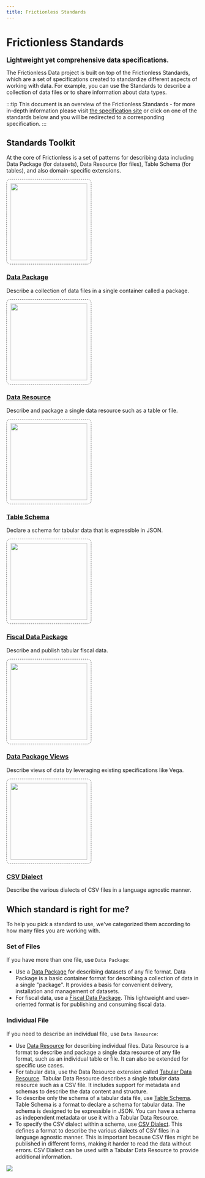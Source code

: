 ```yaml
---
title: Frictionless Standards
---
```


# Frictionless Standards

<big><strong>Lightweight yet comprehensive data specifications.</strong></big>

The Frictionless Data project is built on top of the Frictionless Standards, which are a set of specifications created to standardize different aspects of working with data. For example, you can use the Standards to describe a collection of data files or to share information about data types.

:::tip
This document is an overview of the Frictionless Standards - for more in-depth information please visit [the specification site](https://specs.frictionlessdata.io/) or click on one of the standards below and you will be redirected to a corresponding specification.
:::

## Standards Toolkit

At the core of Frictionless is a set of patterns for describing data including Data Package (for datasets), Data Resource (for files), Table Schema (for tables), and also domain-specific extensions.

<div class="main-section black-text">
<div class="features flex flex-row flex-wrap py-4">

<!-- Data Package -->
<div class="w-full md:w-1/3 feature flex justify-center">
 <div class="px-8 text-center">
   <a href="https://specs.frictionlessdata.io/data-package/" target="_blank">
     <img src="/img/standards/data-package.png" style="width: 200px; border:dashed 1px #555; padding: 10px; border-radius: 10px;" />
     <h3>Data Package</h3>
   </a>
   <p>Describe a collection of data files in a single container called a package.</p>
 </div>
</div>

<!-- Data Resource -->
<div class="w-full md:w-1/3 feature flex justify-center">
 <div class="px-8 text-center">
   <a href="https://specs.frictionlessdata.io/data-resource/" target="_blank">
     <img src="/img/standards/data-resource.png" style="width: 200px; border:dashed 1px #555; padding: 10px; border-radius: 10px;" />
     <h3>Data Resource</h3>
   </a>
   <p>Describe and package a single data resource such as a table or file.</p>
 </div>
</div>

<!-- Table Schema -->
<div class="w-full md:w-1/3 feature flex justify-center">
 <div class="px-8 text-center">
   <a href="https://specs.frictionlessdata.io/table-schema/" target="_blank">
     <img src="/img/standards/table-schema.png" style="width: 200px; border:dashed 1px #555; padding: 10px; border-radius: 10px;" />
     <h3>Table Schema</h3>
   </a>
   <p>Declare a schema for tabular data that is expressible in JSON.</p>
 </div>
</div>

<!-- Fiscal Data Package -->
<div class="w-full md:w-1/3 feature flex justify-center">
 <div class="px-8 text-center">
   <a href="https://specs.frictionlessdata.io/fiscal-data-package/" target="_blank">
     <img src="/img/standards/fiscal-data-package.png" style="width: 200px; border:dashed 1px #555; padding: 10px; border-radius: 10px;" />
     <h3>Fiscal Data Package</h3>
   </a>
   <p>Describe and publish tabular fiscal data.</p>
 </div>
</div>

<!-- Data Package Views -->
<div class="w-full md:w-1/3 feature flex justify-center">
 <div class="px-8 text-center">
   <a href="https://specs.frictionlessdata.io/views/" target="_blank">
     <img src="/img/standards/data-package-views.png" style="width: 200px; border:dashed 1px #555; padding: 10px; border-radius: 10px;" />
     <h3>Data Package Views</h3>
   </a>
   <p>Describe views of data by leveraging existing specifications like Vega.</p>
 </div>
</div>

<!-- CSV Dialect -->
<div class="w-full md:w-1/3 feature flex justify-center">
 <div class="px-8 text-center">
   <a href="https://specs.frictionlessdata.io/csv-dialect/" target="_blank">
     <img src="/img/standards/csv-dialect.png" style="width: 200px; border:dashed 1px #555; padding: 10px; border-radius: 10px;" />
     <h3>CSV Dialect</h3>
   </a>
   <p>Describe the various dialects of CSV files in a language agnostic manner.</p>
 </div>
</div>

</div>
</div>

## Which standard is right for me?

To help you pick a standard to use, we've categorized them according to how many files you are working with. 

### Set of Files

If you have more than one file, use `Data Package`:

- Use a [Data Package](https://specs.frictionlessdata.io/data-package/) for describing datasets of any file format. Data Package is a basic container format for describing a collection of data in a single "package". It provides a basis for convenient delivery, installation and management of datasets.
- For fiscal data, use a [Fiscal Data Package](https://specs.frictionlessdata.io/fiscal-data-package/). This lightweight and user-oriented format is for publishing and consuming fiscal data.

### Individual File

If you need to describe an individual file, use `Data Resource`:

- Use [Data Resource](https://specs.frictionlessdata.io/data-resource/) for describing individual files. Data Resource is a format to describe and package a single data resource of any file format, such as an individual table or file. It can also be extended for specific use cases.
- For tabular data, use the Data Resource extension called [Tabular Data Resource](https://specs.frictionlessdata.io/tabular-data-resource/). Tabular Data Resource describes a single *tabular* data resource such as a CSV file. It includes support for metadata and schemas to describe the data content and structure.
- To describe only the schema of a tabular data file, use [Table Schema](https://specs.frictionlessdata.io/table-schema/). Table Schema is a format to declare a schema for tabular data. The schema is designed to be expressible in JSON. You can have a schema as independent metadata or use it with a Tabular Data Resource.
- To specify the CSV dialect within a schema, use [CSV Dialect](https://specs.frictionlessdata.io/csv-dialect/). This defines a format to describe the various dialects of CSV files in a language agnostic manner. This is important because CSV files might be published in different forms, making it harder to read the data without errors. CSV Dialect can be used with a Tabular Data Resource to provide additional information.

<a href="https://specs.frictionlessdata.io/" target="_blank">
  <img src="/img/standards/specs-diagram.png" />
</a>